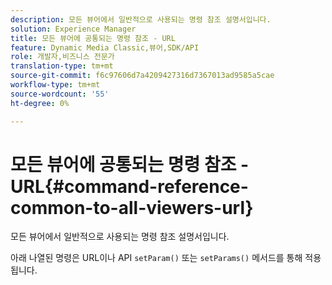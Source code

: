 ```yaml
---
description: 모든 뷰어에서 일반적으로 사용되는 명령 참조 설명서입니다.
solution: Experience Manager
title: 모든 뷰어에 공통되는 명령 참조 - URL
feature: Dynamic Media Classic,뷰어,SDK/API
role: 개발자,비즈니스 전문가
translation-type: tm+mt
source-git-commit: f6c97606d7a4209427316d7367013ad9585a5cae
workflow-type: tm+mt
source-wordcount: '55'
ht-degree: 0%

---
```



# 모든 뷰어에 공통되는 명령 참조 - URL{#command-reference-common-to-all-viewers-url}

모든 뷰어에서 일반적으로 사용되는 명령 참조 설명서입니다.

아래 나열된 명령은 URL이나 API `setParam()` 또는 `setParams()` 메서드를 통해 적용됩니다.
